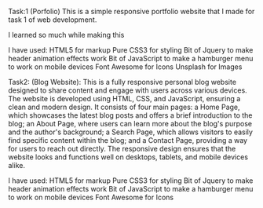 Task:1 (Porfolio)
This is a simple responsive portfolio website  that I made for task 1 of web development. 

I learned so much while making this 

I have used:
HTML5 for markup
Pure CSS3 for styling
Bit of Jquery to make header animation effects work
Bit of JavaScript to make a hamburger menu to work on mobile devices
Font Awesome for Icons
Unsplash for Images

Task2: (Blog Website):
This is a fully responsive personal blog website designed to share content and engage with users across various devices. The website is developed using HTML, CSS, and JavaScript, ensuring a clean and modern design. It consists of four main pages: a Home Page, which showcases the latest blog posts and offers a brief introduction to the blog; an About Page, where users can learn more about the blog's purpose and the author's background; a Search Page, which allows visitors to easily find specific content within the blog; and a Contact Page, providing a way for users to reach out directly. The responsive design ensures that the website looks and functions well on desktops, tablets, and mobile devices alike.

I have used:
HTML5 for markup
Pure CSS3 for styling
Bit of Jquery to make header animation effects work
Bit of JavaScript to make a hamburger menu to work on mobile devices
Font Awesome for Icons
